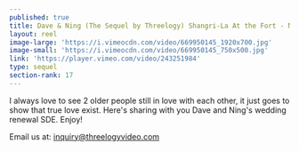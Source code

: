 ```yaml
---
published: true
title: Dave & Ning (The Sequel by Threelogy) Shangri-La At the Fort - November 2017
layout: reel
image-large: 'https://i.vimeocdn.com/video/669950145_1920x700.jpg'
image-small: 'https://i.vimeocdn.com/video/669950145_750x500.jpg'
link: 'https://player.vimeo.com/video/243251984'
type: sequel
section-rank: 17
---
```

I always love to see 2 older people still in love with each other, it just goes to show that true love exist. Here's sharing with you Dave and Ning's wedding renewal SDE. Enjoy! 

Email us at: inquiry@threelogyvideo.com
